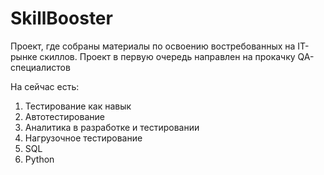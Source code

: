 # SkillBooster

Проект, где собраны материалы по освоению востребованных на IT-рынке скиллов. Проект в первую очередь направлен на прокачку QA-специалистов

На сейчас есть:
1. Тестирование как навык
2. Автотестирование
3. Аналитика в разработке и тестировании
4. Нагрузочное тестирование
5. SQL
6. Python

